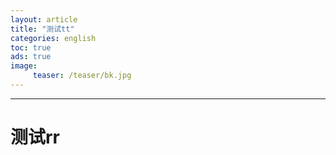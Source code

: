 ```yaml
---
layout: article
title: "测试tt"
categories: english
toc: true
ads: true
image:
     teaser: /teaser/bk.jpg
---
```


---

# 测试rr